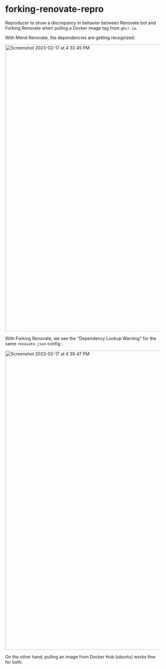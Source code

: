 # forking-renovate-repro

Reproducer to show a discrepancy in behavior between Renovate bot and Forking Renovate when pulling a Docker image tag from `ghcr.io`. 

With Mend Renovate, the dependencies are getting recognized:

<img width="929" alt="Screenshot 2023-02-17 at 4 33 45 PM" src="https://user-images.githubusercontent.com/66699525/219798201-f7bb5ea9-5989-4d94-ba41-47687624ea2a.png">

With Forking Renovate, we see the "Dependency Lookup Warning" for the same `renovate.json` config :

<img width="969" alt="Screenshot 2023-02-17 at 4 39 47 PM" src="https://user-images.githubusercontent.com/66699525/219798952-02ab87f0-5f68-4189-8489-38d515478d9f.png">

On the other hand, pulling an image from Docker Hub (ubuntu) works fine for both.
